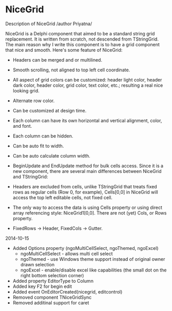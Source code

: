 NiceGrid
========



Description of NiceGrid /author Priyatna/

NiceGrid is a Delphi component that aimed to be a standard string grid replacement. It is written from scratch, not descended from TStringGrid. The main reason why I write this component is to have a grid component that nice and smooth. Here's some feature of NiceGrid:
  * Headers can be merged and or multilined. 
  * Smooth scrolling, not aligned to top left cell coordinate. 
  * All aspect of grid colors can be customized: header light color, header dark color, header color, grid color, text color, etc.; resulting a real nice looking grid. 
  * Alternate row color. 
  * Can be customized at design time. 
  * Each column can have its own horizontal and vertical alignment, color, and font. 
  * Each column can be hidden. 
  * Can be auto fit to width. 
  * Can be auto calculate column width. 
  * BeginUpdate and EndUpdate method for bulk cells access. 
Since it is a new component, there are several main differences between NiceGrid and TStringGrid:
  * Headers are excluded from cells, unlike TStringGrid that treats fixed rows as regular cells (Row 0, for example), Cells[0,0] in NiceGrid will access the top left editable cells, not fixed cell.

  * The only way to access the data is using Cells property or using direct array referencing style: NiceGrid1[0,0]. There are not (yet) Cols, or Rows property.

  * FixedRows -> Header, FixedCols -> Gutter. 

2014-10-15

 * Added Options property (ngoMultiCellSelect, ngoThemed, ngoExcel)
   * ngoMultiCellSelect - allows multi cell select
   * ngoThemed - use Windows theme support instead of original owner drawn selection
   * ngoExcel - enable/disable excel like capabilities (the small dot on the right bottom selection corner)
 * Added property EditorType to Column
 * Added key F2 for begin edit
 * Added event OnEditorCreated(nicegrid, editcontrol)
 * Removed component TNiceGridSync
 * Removed additinal support for caret
